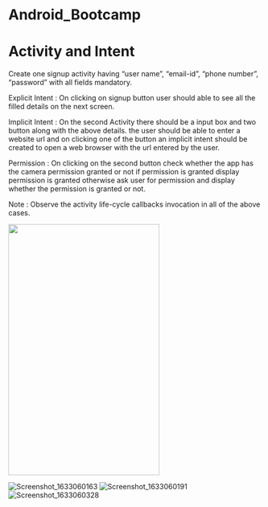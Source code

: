# Android_Bootcamp
# Activity and Intent

Create one signup activity having “user name”, “email-id”, “phone number”, “password” with all fields mandatory. <br>

Explicit Intent : On clicking on signup button user should able to see all the filled details on the next screen. <br>

Implicit Intent : On the second Activity there should be a input box and two button along with the above details. the user should be able to enter a website url and on clicking one of the button an implicit intent should be created to open a web browser with the url entered by the user.<br>

Permission : On clicking on the second button check whether the app has the camera permission granted or not if permission is granted display permission is granted otherwise ask user for permission and display whether the permission is granted or not. <br>

Note : Observe the activity life-cycle callbacks invocation in all of the above cases.<br>

<img src="https://user-images.githubusercontent.com/42887995/135562947-48a04bb8-8bb4-435c-8459-6b62a97a74d3.png" width="300" height = "500">

<!-- ![Screenshot_1633060127](https://user-images.githubusercontent.com/42887995/135562947-48a04bb8-8bb4-435c-8459-6b62a97a74d3.png) -->
![Screenshot_1633060163](https://user-images.githubusercontent.com/42887995/135562953-c5496f40-52c0-4336-bc38-71b63be6be9a.png)
![Screenshot_1633060191](https://user-images.githubusercontent.com/42887995/135562963-06f704a1-a392-4be9-9de9-14c2f695dc0c.png)
![Screenshot_1633060328](https://user-images.githubusercontent.com/42887995/135562969-0b6fdcff-79e6-4c2e-ac2e-3b30cec0c6a8.png)

